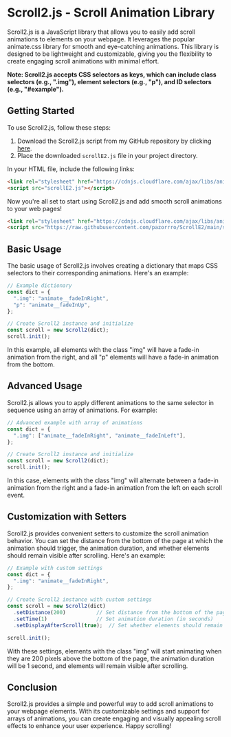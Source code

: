 # Scroll2.js - Scroll Animation Library

Scroll2.js is a JavaScript library that allows you to easily add scroll animations to elements on your webpage. It leverages the popular animate.css library for smooth and eye-catching animations. This library is designed to be lightweight and customizable, giving you the flexibility to create engaging scroll animations with minimal effort.

**Note: Scroll2.js accepts CSS selectors as keys, which can include class selectors (e.g., ".img"), element selectors (e.g., "p"), and ID selectors (e.g., "#example").**

## Getting Started


To use Scroll2.js, follow these steps:

1. Download the Scroll2.js script from my GitHub repository by clicking [here](https://github.com/pazorrro/ScrollE2/main/scrollE2.js).
2. Place the downloaded `scrollE2.js` file in your project directory.

In your HTML file, include the following links:

```html
<link rel="stylesheet" href="https://cdnjs.cloudflare.com/ajax/libs/animate.css/4.1.1/animate.min.css" />
<script src="scrollE2.js"></script>
```

Now you're all set to start using Scroll2.js and add smooth scroll animations to your web pages!

```html
<link rel="stylesheet" href="https://cdnjs.cloudflare.com/ajax/libs/animate.css/4.1.1/animate.min.css" />
<script src="https://raw.githubusercontent.com/pazorrro/ScrollE2/main/scrollE2.js"></script>
```

## Basic Usage

The basic usage of Scroll2.js involves creating a dictionary that maps CSS selectors to their corresponding animations. Here's an example:

```javascript
// Example dictionary
const dict = {
  ".img": "animate__fadeInRight",
  "p": "animate__fadeInUp",
};

// Create Scroll2 instance and initialize
const scroll = new Scroll2(dict);
scroll.init();
```

In this example, all elements with the class "img" will have a fade-in animation from the right, and all "p" elements will have a fade-in animation from the bottom.

## Advanced Usage

Scroll2.js allows you to apply different animations to the same selector in sequence using an array of animations. For example:

```javascript
// Advanced example with array of animations
const dict = {
  ".img": ["animate__fadeInRight", "animate__fadeInLeft"],
};

// Create Scroll2 instance and initialize
const scroll = new Scroll2(dict);
scroll.init();
```

In this case, elements with the class "img" will alternate between a fade-in animation from the right and a fade-in animation from the left on each scroll event.

## Customization with Setters

Scroll2.js provides convenient setters to customize the scroll animation behavior. You can set the distance from the bottom of the page at which the animation should trigger, the animation duration, and whether elements should remain visible after scrolling. Here's an example:

```javascript
// Example with custom settings
const dict = {
  ".img": "animate__fadeInRight",
};

// Create Scroll2 instance with custom settings
const scroll = new Scroll2(dict)
  .setDistance(200)          // Set distance from the bottom of the page to trigger the animation (in pixels)
  .setTime(1)                // Set animation duration (in seconds)
  .setDisplayAfterScroll(true);  // Set whether elements should remain visible after scrolling

scroll.init();
```

With these settings, elements with the class "img" will start animating when they are 200 pixels above the bottom of the page, the animation duration will be 1 second, and elements will remain visible after scrolling.

## Conclusion

Scroll2.js provides a simple and powerful way to add scroll animations to your webpage elements. With its customizable settings and support for arrays of animations, you can create engaging and visually appealing scroll effects to enhance your user experience. Happy scrolling!
